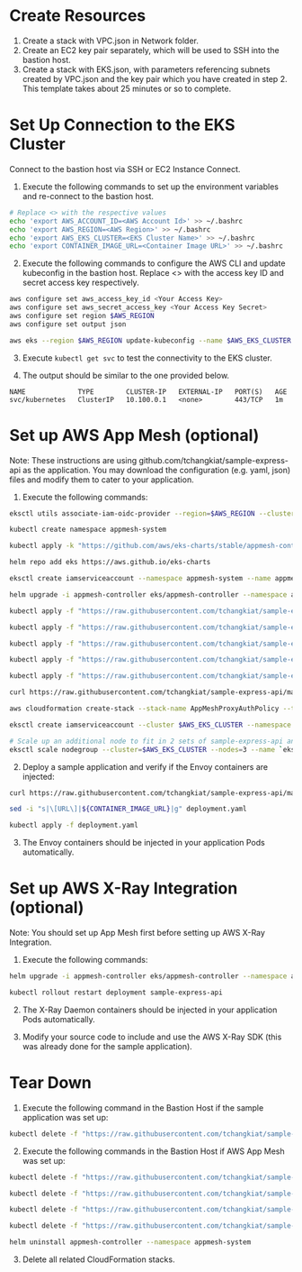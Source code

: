 # Create Resources

1. Create a stack with VPC.json in Network folder.
2. Create an EC2 key pair separately, which will be used to SSH into the bastion host.
3. Create a stack with EKS.json, with parameters referencing subnets created by VPC.json and the key pair which you have created in step 2. This template takes about 25 minutes or so to complete.

# Set Up Connection to the EKS Cluster

Connect to the bastion host via SSH or EC2 Instance Connect.

1. Execute the following commands to set up the environment variables and re-connect to the bastion host.

```bash
# Replace <> with the respective values
echo 'export AWS_ACCOUNT_ID=<AWS Account Id>' >> ~/.bashrc
echo 'export AWS_REGION=<AWS Region>' >> ~/.bashrc
echo 'export AWS_EKS_CLUSTER=<EKS Cluster Name>' >> ~/.bashrc
echo 'export CONTAINER_IMAGE_URL=<Container Image URL>' >> ~/.bashrc
```

2. Execute the following commands to configure the AWS CLI and update kubeconfig in the bastion host. Replace <> with the access key ID and secret access key respectively.

```bash
aws configure set aws_access_key_id <Your Access Key>
aws configure set aws_secret_access_key <Your Access Key Secret>
aws configure set region $AWS_REGION
aws configure set output json

aws eks --region $AWS_REGION update-kubeconfig --name $AWS_EKS_CLUSTER
```

3. Execute ```kubectl get svc``` to test the connectivity to the EKS cluster.

4. The output should be similar to the one provided below.

```
NAME             TYPE        CLUSTER-IP   EXTERNAL-IP   PORT(S)   AGE
svc/kubernetes   ClusterIP   10.100.0.1   <none>        443/TCP   1m
```

# Set up AWS App Mesh (optional)

Note: These instructions are using github.com/tchangkiat/sample-express-api as the application. You may download the configuration (e.g. yaml, json) files and modify them to cater to your application.

1. Execute the following commands:

```bash
eksctl utils associate-iam-oidc-provider --region=$AWS_REGION --cluster=$AWS_EKS_CLUSTER --approve

kubectl create namespace appmesh-system

kubectl apply -k "https://github.com/aws/eks-charts/stable/appmesh-controller/crds?ref=master"

helm repo add eks https://aws.github.io/eks-charts

eksctl create iamserviceaccount --namespace appmesh-system --name appmesh-controller --attach-policy-arn arn:aws:iam::aws:policy/AWSCloudMapFullAccess,arn:aws:iam::aws:policy/AWSAppMeshFullAccess,arn:aws:iam::aws:policy/AWSXRayDaemonWriteAccess --cluster $AWS_EKS_CLUSTER --approve

helm upgrade -i appmesh-controller eks/appmesh-controller --namespace appmesh-system --set region=$AWS_REGION --set serviceAccount.create=false --set serviceAccount.name=appmesh-controller

kubectl apply -f "https://raw.githubusercontent.com/tchangkiat/sample-express-api/master/k8s/eks/appmesh-namespace.yaml"

kubectl apply -f "https://raw.githubusercontent.com/tchangkiat/sample-express-api/master/k8s/eks/appmesh.yaml"

kubectl apply -f "https://raw.githubusercontent.com/tchangkiat/sample-express-api/master/k8s/eks/appmesh-virtualnode.yaml"

kubectl apply -f "https://raw.githubusercontent.com/tchangkiat/sample-express-api/master/k8s/eks/appmesh-virtualrouter.yaml"

kubectl apply -f "https://raw.githubusercontent.com/tchangkiat/sample-express-api/master/k8s/eks/appmesh-virtualservice.yaml"

curl https://raw.githubusercontent.com/tchangkiat/sample-express-api/master/k8s/eks/proxy-auth-cf.json -o proxy-auth-cf.json

aws cloudformation create-stack --stack-name AppMeshProxyAuthPolicy --template-body file://proxy-auth-cf.json --parameters ParameterKey=MeshName,ParameterValue=default-mesh --capabilities CAPABILITY_NAMED_IAM

eksctl create iamserviceaccount --cluster $AWS_EKS_CLUSTER --namespace default --name sample-express-api-service-account --attach-policy-arn arn:aws:iam::$AWS_ACCOUNT_ID:policy/AppMeshProxyAuth-default-mesh --attach-policy-arn arn:aws:iam::aws:policy/AWSXRayDaemonWriteAccess --override-existing-serviceaccounts --approve

# Scale up an additional node to fit in 2 sets of sample-express-api and 1 set of AWS App Mesh Pods
eksctl scale nodegroup --cluster=$AWS_EKS_CLUSTER --nodes=3 --name `eksctl get nodegroup --cluster $AWS_EKS_CLUSTER | grep 'EKSNodeGroup' | awk '{print $2}'`
```

2. Deploy a sample application and verify if the Envoy containers are injected:

```bash
curl https://raw.githubusercontent.com/tchangkiat/sample-express-api/master/k8s/deployment.yaml -o deployment.yaml

sed -i "s|\[URL\]|${CONTAINER_IMAGE_URL}|g" deployment.yaml

kubectl apply -f deployment.yaml
```

3. The Envoy containers should be injected in your application Pods automatically.

# Set up AWS X-Ray Integration (optional)

Note: You should set up App Mesh first before setting up AWS X-Ray Integration.

1. Execute the following commands:

```bash
helm upgrade -i appmesh-controller eks/appmesh-controller --namespace appmesh-system --set region=$AWS_REGION --set serviceAccount.create=false --set serviceAccount.name=appmesh-controller --set tracing.enabled=true --set tracing.provider=x-ray

kubectl rollout restart deployment sample-express-api
```

2. The X-Ray Daemon containers should be injected in your application Pods automatically.

2. Modify your source code to include and use the AWS X-Ray SDK (this was already done for the sample application).

# Tear Down

1. Execute the following command in the Bastion Host if the sample application was set up:

```bash
kubectl delete -f "https://raw.githubusercontent.com/tchangkiat/sample-express-api/master/k8s/deployment.yaml"
```

2. Execute the following commands in the Bastion Host if AWS App Mesh was set up:

```bash
kubectl delete -f "https://raw.githubusercontent.com/tchangkiat/sample-express-api/master/k8s/eks/appmesh-virtualservice.yaml"

kubectl delete -f "https://raw.githubusercontent.com/tchangkiat/sample-express-api/master/k8s/eks/appmesh-virtualrouter.yaml"

kubectl delete -f "https://raw.githubusercontent.com/tchangkiat/sample-express-api/master/k8s/eks/appmesh-virtualnode.yaml"

kubectl delete -f "https://raw.githubusercontent.com/tchangkiat/sample-express-api/master/k8s/eks/appmesh.yaml"

helm uninstall appmesh-controller --namespace appmesh-system
```

3. Delete all related CloudFormation stacks.
